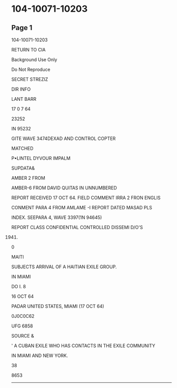 # 104-10071-10203

## Page 1

104-10071-10203

RETURN TO CIA

Background Use Only

Do Not Reproduce

SECRET STREZIZ

DIR INFO

LANT BARR

17 0 7 64

23252

IN 95232

GITE WAVE 3474DEXAD AND CONTROL COPTER

MATCHED

P•LINTEL DYVOUR IMPALM

SUPDATA&

AMBER 2 FROM

AMBER-6 FROM DAVID QUITAS IN UNNUMBERED

REPORT RECEIVED 17 OCT 64. FIELD COMMENT IRRA 2 FRON ENGLIS

CONMENT PARA 4 FROM AMLAME -I REPORT DATED MASAD PLS

INDEX. SEEPARA 4, WAVE 3397(1N 94645)

REPORT CLASS CONFIDENTIAL CONTROLLED DISSEMI D/O'S

1941)

0

MAITI

SUBJECTS ARRIVAL OF A HAITIAN EXILE GROUP.

IN MIAMI

DO I. 8

16 OCT 64

PADAR UNITED STATES, MIAMI (17 OCT 64)

0J0C0C62

UFG 6858

SOURCE &

' A CUBAN EXILE WHO HAS CONTACTS IN THE EXILE COMMUNITY

IN MIAMI AND NEW YORK.

38

8653

---

